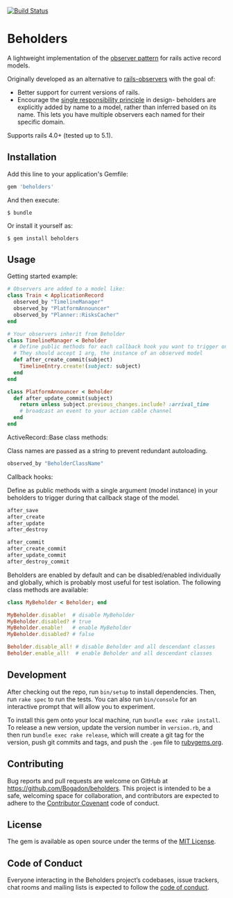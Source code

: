 [![Build Status](https://travis-ci.org/Bogadon/beholders.svg?branch=master)](https://travis-ci.org/Bogadon/beholders)

# Beholders

A lightweight implementation of the [observer pattern] for rails active record models.

Originally developed as an alternative to [rails-observers] with the goal of:
- Better support for current versions of rails.
- Encourage the [single responsibility principle] in design- beholders are explicitly added by name to a model, rather than inferred based on its name. This lets you have multiple observers each named for their specific domain.

Supports rails 4.0+ (tested up to 5.1).

## Installation

Add this line to your application's Gemfile:

```ruby
gem 'beholders'
```

And then execute:

    $ bundle

Or install it yourself as:

    $ gem install beholders

## Usage

Getting started example:

```ruby
# Observers are added to a model like:
class Train < ApplicationRecord
  observed_by "TimelineManager"
  observed_by "PlatformAnnouncer"
  observed_by "Planner::RisksCacher"
end

# Your observers inherit from Beholder
class TimelineManager < Beholder
  # Define public methods for each callback hook you want to trigger on
  # They should accept 1 arg, the instance of an observed model
  def after_create_commit(subject)
    TimelineEntry.create!(subject: subject)
  end
end

class PlatformAnnouncer < Beholder
  def after_update_commit(subject)
    return unless subject.previous_changes.include? :arrival_time
    # broadcast an event to your action cable channel
  end
end

```

ActiveRecord::Base class methods:

Class names are passed as a string to prevent redundant autoloading.
```ruby
observed_by "BeholderClassName"
```

Callback hooks:

Define as public methods with a single argument (model instance) in your beholders to trigger during that callback stage of the model.
```ruby
after_save
after_create
after_update
after_destroy

after_commit
after_create_commit
after_update_commit
after_destroy_commit
```

Beholders are enabled by default and can be disabled/enabled individually and globally, which is probably most useful for test isolation. The following class methods are available:

```ruby
class MyBeholder < Beholder; end

MyBeholder.disable!  # disable MyBeholder
MyBeholder.disabled? # true
MyBeholder.enable!   # enable MyBeholder
MyBeholder.disabled? # false

Beholder.disable_all! # disable Beholder and all descendant classes
Beholder.enable_all!  # enable Beholder and all descendant classes
```

## Development

After checking out the repo, run `bin/setup` to install dependencies. Then, run `rake spec` to run the tests. You can also run `bin/console` for an interactive prompt that will allow you to experiment.

To install this gem onto your local machine, run `bundle exec rake install`. To release a new version, update the version number in `version.rb`, and then run `bundle exec rake release`, which will create a git tag for the version, push git commits and tags, and push the `.gem` file to [rubygems.org](https://rubygems.org).

## Contributing

Bug reports and pull requests are welcome on GitHub at https://github.com/Bogadon/beholders. This project is intended to be a safe, welcoming space for collaboration, and contributors are expected to adhere to the [Contributor Covenant](http://contributor-covenant.org) code of conduct.

## License

The gem is available as open source under the terms of the [MIT License](http://opensource.org/licenses/MIT).

## Code of Conduct

Everyone interacting in the Beholders project’s codebases, issue trackers, chat rooms and mailing lists is expected to follow the [code of conduct](https://github.com/Bogadon/beholders/blob/master/CODE_OF_CONDUCT.md).

[observer pattern]: https://en.wikipedia.org/wiki/Observer_pattern
[rails-observers]: https://github.com/rails/rails-observers
[single responsibility principle]: https://en.wikipedia.org/wiki/Single_responsibility_principle
